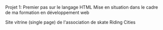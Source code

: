 Projet 1: Premier pas sur le langage HTML
Mise en situation dans le cadre de ma formation en développement web

Site vitrine (single page) de l'association de skate Riding Cities
